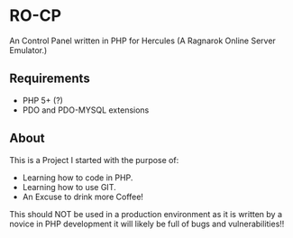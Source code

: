 RO-CP
======
An Control Panel written in PHP for Hercules (A Ragnarok Online Server Emulator.)

Requirements
---------
* PHP 5+ (?)
* PDO and PDO-MYSQL extensions

About
---------
This is a Project I started with the purpose of:
* Learning how to code in PHP.
* Learning how to use GIT.
* An Excuse to drink more Coffee!

This should NOT be used in a production environment as it is written by a novice in PHP development it will likely be full of bugs and vulnerabilities!!